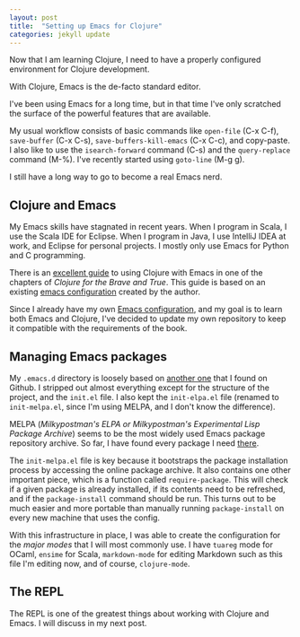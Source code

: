 ```yaml
---
layout: post
title:  "Setting up Emacs for Clojure"
categories: jekyll update
---
```


Now that I am learning Clojure, I need to have a properly configured environment for Clojure development.

With Clojure, Emacs is the de-facto standard editor.

I've been using Emacs for a long time, but in that time I've only scratched the surface of the powerful features that are available.

My usual workflow consists of basic commands like `open-file` (C-x C-f), `save-buffer` (C-x C-s), `save-buffers-kill-emacs` (C-x C-c), and copy-paste. I also like to use the `isearch-forward` command (C-s) and the `query-replace` command (M-%). I've recently started using `goto-line` (M-g g).

I still have a long way to go to become a real Emacs nerd.

## Clojure and Emacs

My Emacs skills have stagnated in recent years. When I program in Scala, I use the Scala IDE for Eclipse. When I program in Java, I use IntelliJ IDEA at work, and Eclipse for personal projects. I mostly only use Emacs for Python and C programming.

There is an [excellent guide][brave-and-true-emacs] to using Clojure with Emacs in one of the chapters of *Clojure for the Brave and True*. This guide is based on an existing [emacs configuration][brave-and-true-emacs-conf] created by the author.

Since I already have my own [Emacs configuration][yzernik-emacs-d], and my goal is to learn both Emacs and Clojure, I've decided to update my own repository to keep it compatible with the requirements of the book.

## Managing Emacs packages

My `.emacs.d` directory is loosely based on [another one][purcell-emacs-d] that I found on Github. I stripped out almost everything except for the structure of the project, and the `init.el` file. I also kept the `init-elpa.el` file (renamed to `init-melpa.el`, since I'm using MELPA, and I don't know the difference).

MELPA (*Milkypostman's ELPA or Milkypostman's Experimental Lisp Package Archive*) seems to be the most widely used Emacs package repository archive. So far, I have found every package I need [there][melpa].

The `init-melpa.el` file is key because it bootstraps the package installation process by accessing the online package archive. It also contains one other important piece, which is a function called `require-package`. This will check if a given package is already installed, if its contents need to be refreshed, and if the `package-install` command should be run. This turns out to be much easier and more portable than manually running `package-install` on every new machine that uses the config.

With this infrastructure in place, I was able to create the configuration for the *major modes* that I will most commonly use. I have `tuareg` mode for OCaml, `ensime` for Scala, `markdown-mode` for editing Markdown such as this file I'm editing now, and of course, `clojure-mode`.

## The REPL

The REPL is one of the greatest things about working with Clojure and Emacs. I will discuss in my next post.


[brave-and-true-emacs]:       http://www.braveclojure.com/basic-emacs/
[brave-and-true-emacs-conf]:  https://github.com/flyingmachine/emacs-for-clojure
[yzernik-emacs-d]:            https://github.com/yzernik/.emacs.d
[purcell-emacs-d]:            https://github.com/purcell/emacs.d
[melpa]:                      http://melpa.org
